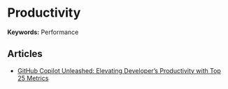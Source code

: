 # Productivity

**Keywords:** Performance

## Articles

- [GitHub Copilot Unleashed: Elevating Developer’s Productivity with Top 25 Metrics](https://medium.com/@shallabh.dixitt/github-copilot-unleashed-elevating-developers-productivity-with-top-25-metrics-7edc94e655a6)

<!--
https://usehaystack.io/product/delivery-reports
-->

<!--
## Tools

https://zenhub.com
-->
